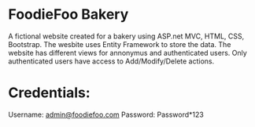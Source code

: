# FoodieFoo Bakery
 A fictional website created for a bakery using ASP.net MVC, HTML, CSS, Bootstrap. The wesbite uses Entity Framework to store the data. The website has different views for annonymus and authenticated users. Only authenticated users have access to Add/Modify/Delete actions. 
 # Credentials: 
 Username: admin@foodiefoo.com  Password: Password*123

